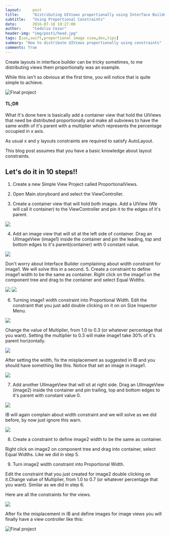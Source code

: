 ```yaml
---
layout:     post
title:      "Distributing UIViews proportionally using Interface Builder and Layout Constraints"
subtitle:   "Using Proportional Constraints"
date:       2016-07-18 19:27:00
author:     "Cedulio Cezar"
header-img: "img/post1/head.jpg"
tags: [ios,swift,proportional image view,dev,tips]
summary: "How to distribute UIViews proportionally using constraints"
comments: True
---
```

Create layouts in interface builder can be tricky sometimes, to me distributing views them proportionally was an example.

While this isn't so obvious at the first time, you will notice that is quite simple to achieve.

<img src="{{ site.baseurl }}/img/posts/proportional-constraints/proportional_views_final.png" alt="Final project">

#### TL;DR
What It's done here is basically add a container view that hold the UIViews that need be distributed proportionally and make all subviews to have the same width of it's parent with a multiplier which represents the percentage occupied in x axis.

As usual x and y layouts constraints are required to satisfy AutoLayout.

This blog post assumes that you have a basic knowledge about layout constraints.

## Let's do it in 10 steps!!

1. Create a new Simple View Project called ProportionalViews.

2. Open Main.storyboard and select the ViewController.

3. Create a container view that will hold both images.
Add a UIView (We will call it container) to the ViewController and pin it to the edges of it's parent.

<img src="{{ site.baseurl }}/img/posts/proportional-constraints/ios_proportional_views_3.png">

4. Add an image view that will sit at the left side of container.
Drag an UIImageView (image1) inside the container and pin the leading, top and bottom edges to it's parent(container) with 0 constant value.

  <img src="{{ site.baseurl }}/img/posts/proportional-constraints/ios_proportional_views_4.png">

  Don't  worry about Interface Builder complaining about width constraint for image1. We will solve this in a second.
5. Create a constraint to define image1 width to be the same as container.
Right click on the image1 on the component tree and drag to the container and select Equal Widths.

  <img src="{{ site.baseurl }}/img/posts/proportional-constraints/ios_proportional_views_5.png">

  <img src="{{ site.baseurl }}/img/posts/proportional-constraints/ios_proportional_views_5_1.png">

6. Turning image1 width constraint into Proportional Width.
Edit the constraint that you just add double clicking on it on on Size Inspector Menu.

  <img src="{{ site.baseurl }}/img/posts/proportional-constraints/ios_proportional_views_6.png">

  Change the value of Multiplier, from 1.0 to 0.3 (or whatever percentage that you want). Setting the multiplier to 0.3 will make image1 take 30% of it's parent horizontally.

  <img src="{{ site.baseurl }}/img/posts/proportional-constraints/ios_proportional_views_6_1.png">

  After setting the width, fix the misplacement as suggested in IB and you should have something like this. Notice that set an image in image1.

  <img src="{{ site.baseurl }}/img/posts/proportional-constraints/ios_proportional_views_6_2.png">

7. Add another UIImageView that will sit at right side.
Drag an UIImageView (image2) inside the container and pin trailing, top and bottom edges to it's parent with constant value 0.
  <img src="{{ site.baseurl }}/img/posts/proportional-constraints/ios_proportional_views_7.png">

  IB will again complain about width constraint and we will solve as we did before, by now just ignore this warn.

  <img src="{{ site.baseurl }}/img/posts/proportional-constraints/ios_proportional_views_7_1.png">

8. Create a constraint to define image2 width to be the same as container.

  Right click on image2 on component tree and drag into container, select Equal Widths. Like we did in step 5.

9. Turn image2 width constraint into Proportional Width.

  Edit the constraint that you just created for image2 double clicking on it.Change value of Multiplier, from 1.0 to 0.7 (or whatever percentage that you want). Similar as we did in step 6.

  Here are all the constraints for the views.

  <img src="{{ site.baseurl }}/img/posts/proportional-constraints/ios_proportional_views_9.png">

After fix the misplacement in IB and define images for image views you will finally have a view controller like this:

<img src="{{ site.baseurl }}/img/posts/proportional-constraints/proportional_views_final.png" alt="Final project">
